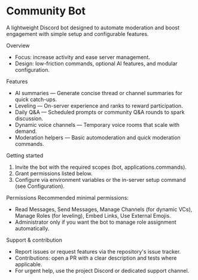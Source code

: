 # Community Bot

A lightweight Discord bot designed to automate moderation and boost engagement with simple setup and configurable features.

Overview

- Focus: increase activity and ease server management.
- Design: low-friction commands, optional AI features, and modular configuration.

Features

- AI summaries — Generate concise thread or channel summaries for quick catch-ups.
- Leveling — On-server experience and ranks to reward participation.
- Daily Q&A — Scheduled prompts or community Q&A rounds to spark discussion.
- Dynamic voice channels — Temporary voice rooms that scale with demand.
- Moderation helpers — Basic automoderation and quick moderation commands.

Getting started

1. Invite the bot with the required scopes (bot, applications.commands).
2. Grant permissions listed below.
3. Configure via environment variables or the in-server setup command (see Configuration).

Permissions
Recommended minimal permissions:

- Read Messages, Send Messages, Manage Channels (for dynamic VCs), Manage Roles (for leveling), Embed Links, Use External Emojis.
- Administrator only if you want the bot to manage role assignment automatically.

Support & contribution

- Report issues or request features via the repository's issue tracker.
- Contributions: open a PR with a clear description and tests where applicable.
- For urgent help, use the project Discord or dedicated support channel.
